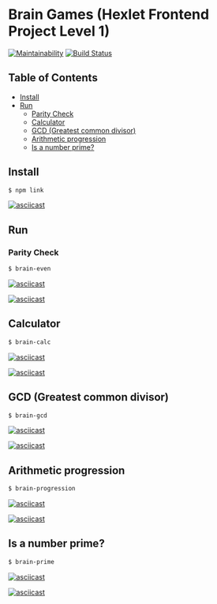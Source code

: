 # Brain Games (Hexlet Frontend Project Level 1)

[![Maintainability](https://api.codeclimate.com/v1/badges/18027af9f17c9bb1cf0e/maintainability)](https://codeclimate.com/github/neihaoo/frontend-project-lvl1/maintainability)
[![Build Status](https://travis-ci.org/neihaoo/frontend-project-lvl1.svg?branch=master)](https://travis-ci.org/neihaoo/frontend-project-lvl1)

## Table of Contents

- [Install](#Install)
- [Run](#Run)
  - [Parity Check](#Parity-Check)
  - [Calculator](#Calculator)
  - [GCD (Greatest common divisor)](#GCD-(Greatest-common-divisor))
  - [Arithmetic progression](#Arithmetic-progression)
  - [Is a number prime?](#Is-a-number-prime?)

## Install

```sh
$ npm link
```

[![asciicast](https://asciinema.org/a/5Yw5PmRAxi7genwtBIOaKmMYX.svg)](https://asciinema.org/a/5Yw5PmRAxi7genwtBIOaKmMYX)

## Run

### Parity Check

```sh
$ brain-even
```

[![asciicast](https://asciinema.org/a/mbQQCQehr31y2kPo3FRikdqlM.svg)](https://asciinema.org/a/mbQQCQehr31y2kPo3FRikdqlM)

[![asciicast](https://asciinema.org/a/8KbtPZcSeIk6DfbY89REibe0X.svg)](https://asciinema.org/a/8KbtPZcSeIk6DfbY89REibe0X)

## Calculator

```sh
$ brain-calc
```

[![asciicast](https://asciinema.org/a/T8XyeKgRu2enA9FFLPoGj5ORY.svg)](https://asciinema.org/a/T8XyeKgRu2enA9FFLPoGj5ORY)

[![asciicast](https://asciinema.org/a/5EBhlT0HIh05ssrg1jMzRNBqJ.svg)](https://asciinema.org/a/5EBhlT0HIh05ssrg1jMzRNBqJ)

## GCD (Greatest common divisor)

```sh
$ brain-gcd
```

[![asciicast](https://asciinema.org/a/QJQtjzetPCDf3aTvTazIQoBpf.svg)](https://asciinema.org/a/QJQtjzetPCDf3aTvTazIQoBpf)

[![asciicast](https://asciinema.org/a/qfJIMZKK0UDujmMZn4UeYeBOA.svg)](https://asciinema.org/a/qfJIMZKK0UDujmMZn4UeYeBOA)

## Arithmetic progression

```sh
$ brain-progression
```

[![asciicast](https://asciinema.org/a/zx1Ysb4trun28q4CdTS0Khbdl.svg)](https://asciinema.org/a/zx1Ysb4trun28q4CdTS0Khbdl)

[![asciicast](https://asciinema.org/a/qAQ6gKuxXPeLTP27wU7JrQZ24.svg)](https://asciinema.org/a/qAQ6gKuxXPeLTP27wU7JrQZ24)

## Is a number prime?

```sh
$ brain-prime
```

[![asciicast](https://asciinema.org/a/t0XFVlnTy2i0vD4SMTju81ZVi.svg)](https://asciinema.org/a/t0XFVlnTy2i0vD4SMTju81ZVi)

[![asciicast](https://asciinema.org/a/RjTPgsr1PXTihg80X9tvSWENA.svg)](https://asciinema.org/a/RjTPgsr1PXTihg80X9tvSWENA)
